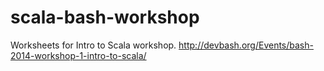 scala-bash-workshop
===================

Worksheets for Intro to Scala workshop.
http://devbash.org/Events/bash-2014-workshop-1-intro-to-scala/

